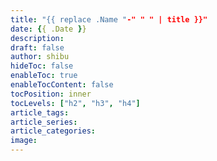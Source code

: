 ```yaml
---
title: "{{ replace .Name "-" " " | title }}"
date: {{ .Date }}
description:
draft: false
author: shibu
hideToc: false
enableToc: true
enableTocContent: false
tocPosition: inner
tocLevels: ["h2", "h3", "h4"]
article_tags:
article_series:
article_categories:
image:
---
```

